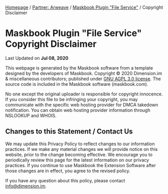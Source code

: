 [Homepage](../../) / [Partner: Arweave](../) / [Maskbook Plugin "File Service"](./) / Copyright Disclaimer

# Maskbook Plugin "File Service"<br>Copyright Disclaimer

Last Updated on **Jul 08, 2020**

This webpage is generated by the Maskbook software from a template designed by the developers of Maskbook.
Copyright &copy; 2020 Dimension.im &amp; miscellaneous contributors;
published under [GNU AGPL 3.0 license](https://www.gnu.org/licenses/agpl-3.0.en.html).
The source code is included in the Maskbook software (maskbook.com).

No one except the original uploader is responsible for copyright innocence.
If you consider this file to be infringing your copyright,
you may communicate with the specific web hosting provider for DMCA takedown notification.
You can obtain web hosting provider information through NSLOOKUP and WHOIS.

## Changes to this Statement / Contact Us

We may update this Privacy Policy to reflect changes to our information practices.
If we make any material changes we will provide notice on this website, prior to the change becoming effective.
We encourage you to periodically review this page for the latest information on our privacy practices.
If you continue to use Maskbook the Extension Software after those changes are in effect, you agree to the revised policy.

If you have any question about this policy, please contact [info@dimension.im](mailto:info@dimension.im).
